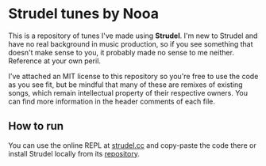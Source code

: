 # Strudel tunes by Nooa

This is a repository of tunes I've made using **Strudel**. I'm new to Strudel and have no real background in music production, so if you see something that doesn't make sense to you, it probably made no sense to me neither. Reference at your own peril. 

I've attached an MIT license to this repository so you're free to use the code as you see fit, but be mindful that many of these are remixes of existing songs, which remain intellectual property of their respective owners. You can find more information in the header comments of each file. 

## How to run

You can use the online REPL at [strudel.cc](https://strudel.cc) and copy-paste the code there or install Strudel locally from its [repository](https://codeberg.org/uzu/strudel).
